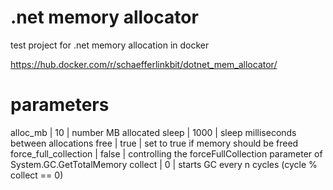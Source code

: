 # .net memory allocator
test project for .net memory allocation in docker  

https://hub.docker.com/r/schaefferlinkbit/dotnet_mem_allocator/

# parameters
alloc_mb | 10 | number MB allocated
sleep | 1000 | sleep milliseconds between allocations
free | true | set to true if memory should be freed
force_full_collection | false | controlling the forceFullCollection parameter of System.GC.GetTotalMemory
collect | 0 | starts GC every n cycles (cycle % collect == 0)
